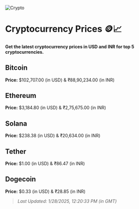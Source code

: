 
![Crypto](https://www.techguide.com.au/wp-content/uploads/2020/11/crypto3.jpeg)

# Cryptocurrency Prices 🪙📈

#### Get the latest cryptocurrency prices in USD and INR for top 5 cryptocurrencies.

## Bitcoin

**Price:** $102,707.00 (in USD) & ₹88,90,234.00 (in INR)

## Ethereum

**Price:** $3,184.80 (in USD) & ₹2,75,675.00 (in INR)

## Solana

**Price:** $238.38 (in USD) & ₹20,634.00 (in INR)

## Tether

**Price:** $1.00 (in USD) & ₹86.47 (in INR)

## Dogecoin

**Price:** $0.33 (in USD) & ₹28.85 (in INR)

> _Last Updated: 1/28/2025, 12:20:33 PM (in GMT)_
